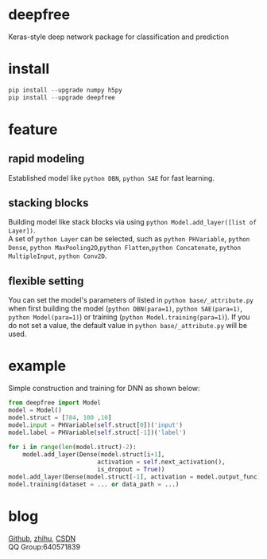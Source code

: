 # deepfree
Keras-style deep network package for classification and prediction
# install
``` python 
pip install --upgrade numpy h5py
pip install --upgrade deepfree
```
# feature
## rapid modeling
Established model like ``python DBN``, ``python SAE`` for fast learning.
## stacking blocks
Building model like stack blocks via using ``python Model.add_layer([list of Layer])``.<br />
A set of ``python Layer`` can be selected, such as ``python PHVariable``, ``python Dense``, ``python MaxPooling2D``,``python Flatten``,``python Concatenate``, ``python MultipleInput``, ``python Conv2D``.
## flexible setting
You can set the model's parameters of listed in ``python base/_attribute.py`` when first building the model (``python DBN(para=1)``, ``python SAE(para=1)``, ``python Model(para=1)``) or training (``python Model.training(para=1)``). If you do not set a value, the default value in ``python base/_attribute.py`` will be used.
# example
Simple construction and training for DNN as shown below:
```python
from deepfree import Model
model = Model()
model.struct = [784, 100 ,10]
model.input = PHVariable(self.struct[0])('input')
model.label = PHVariable(self.struct[-1])('label')
        
for i in range(len(model.struct)-2):
    model.add_layer(Dense(model.struct[i+1], 
                         activation = self.next_activation(), 
                         is_dropout = True))
model.add_layer(Dense(model.struct[-1], activation = model.output_func))
model.training(dataset = ... or data_path = ...)
 ```
# blog
[Github](https://github.com/fuzimaoxinan/deepfree),
[zhihu](https://www.zhihu.com/people/fu-zi-36-41/posts),
[CSDN](https://blog.csdn.net/fuzimango/article/list/)<br />
QQ Group:640571839 

